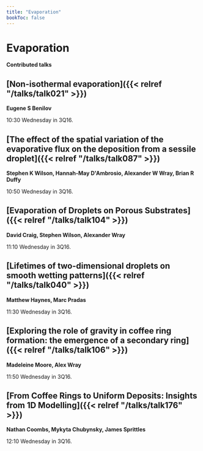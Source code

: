 ```yaml
---
title: "Evaporation"
bookToc: false
---
```


# Evaporation

**Contributed talks**


## [Non-isothermal evaporation]({{< relref "/talks/talk021" >}})

**Eugene S Benilov**

10:30 Wednesday in 3Q16.


## [The effect of the spatial variation of the evaporative flux on the deposition from a sessile droplet]({{< relref "/talks/talk087" >}})

**Stephen K Wilson, Hannah-May D'Ambrosio, Alexander W Wray, Brian R Duffy**

10:50 Wednesday in 3Q16.


## [Evaporation of Droplets on Porous Substrates]({{< relref "/talks/talk104" >}})

**David Craig, Stephen Wilson, Alexander Wray**

11:10 Wednesday in 3Q16.


## [Lifetimes of two-dimensional droplets on smooth wetting patterns]({{< relref "/talks/talk040" >}})

**Matthew Haynes, Marc Pradas**

11:30 Wednesday in 3Q16.


## [Exploring the role of gravity in coffee ring formation: the emergence of a secondary ring]({{< relref "/talks/talk106" >}})

**Madeleine Moore, Alex Wray**

11:50 Wednesday in 3Q16.


## [From Coffee Rings to Uniform Deposits: Insights from 1D Modelling]({{< relref "/talks/talk176" >}})

**Nathan Coombs, Mykyta Chubynsky, James Sprittles**

12:10 Wednesday in 3Q16.


